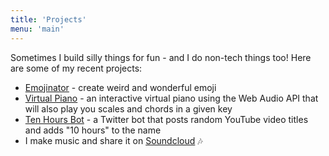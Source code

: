 ```yaml
---
title: 'Projects'
menu: 'main'
---
```


Sometimes I build silly things for fun - and I do non-tech things too! Here are some of my recent projects:

* [Emojinator](https://emojinator.fun) - create weird and wonderful emoji
* [Virtual Piano](https://virtualpiano.vercel.app) - an interactive virtual piano using the Web Audio API that will also play you scales and chords in a given key
* [Ten Hours Bot](https://www.twitter.com/tenhoursbot) - a Twitter bot that posts random YouTube video titles and adds "10 hours" to the name
* I make music and share it on [Soundcloud](https://soundcloud.com/kid-gloves) 🎶